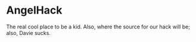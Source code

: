 AngelHack
=========
The real cool place to be a kid. Also, where the source for our hack will be; also, Davie sucks.
